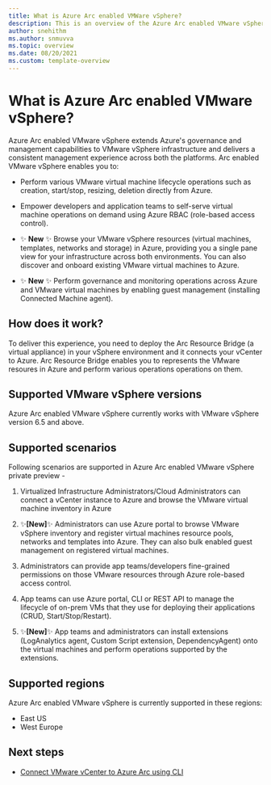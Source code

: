 ```yaml
---
title: What is Azure Arc enabled VMWare vSphere?
description: This is an overview of the Azure Arc enabled VMware vSphere service 
author: snehithm
ms.author: snmuvva
ms.topic: overview
ms.date: 08/20/2021
ms.custom: template-overview
---
```


# What is Azure Arc enabled VMware vSphere?

Azure Arc enabled VMware vSphere extends Azure's governance and management capabilities to VMware vSphere infrastructure and delivers a consistent management experience across both the platforms. Arc enabled VMware vSphere enables you to:
 
 - Perform various  VMware virtual machine lifecycle operations such as creation, start/stop, resizing, deletion directly from Azure.

 - Empower developers and application teams to self-serve virtual machine operations on demand using Azure RBAC (role-based access control).

 - :sparkles: **New** :sparkles:  Browse your VMware vSphere resources (virtual machines, templates, networks and storage) in Azure, providing you a single pane view for your infrastructure across both environments. You can also discover and onboard existing VMware virtual machines to Azure.

- :sparkles: **New** :sparkles: Perform governance and monitoring operations across Azure and VMware virtual machines by enabling guest management (installing Connected Machine agent).

## How does it work?

To deliver this experience, you need to deploy the Arc Resource Bridge (a virtual appliance) in your vSphere environment and it connects your vCenter to Azure. Arc Resource Bridge enables you to represents the VMware resoures in Azure and perform various operations operations on them.

## Supported VMware vSphere versions

Azure Arc enabled VMware vSphere currently works with VMware vSphere version 6.5 and above.

## Supported scenarios

Following scenarios are supported in Azure Arc enabled VMware vSphere private preview -

1. Virtualized Infrastructure Administrators/Cloud Administrators can connect a vCenter instance to Azure and browse the VMware virtual machine inventory in Azure

2. :sparkles:**[New]**:sparkles: Administrators can use Azure portal to browse VMware vSphere inventory and register virtual machines resource pools, networks and templates into Azure. They can also bulk enabled guest management on registered virtual machines.

3. Administrators can provide app teams/developers fine-grained permissions on those VMware resources through Azure role-based access control.

4. App teams can use Azure portal, CLI or REST API to manage the lifecycle of on-prem VMs that they use for deploying their applications (CRUD, Start/Stop/Restart).

5. :sparkles:**[New]**:sparkles: App teams and administrators can install extensions (LogAnalytics agent, Custom Script extension, DependencyAgent) onto the virtual machines and perform operations supported by the extensions.

## Supported regions

Azure Arc enabled VMware vSphere is currently supported in these regions:

- East US
- West Europe

## Next steps

- [Connect VMware vCenter to Azure Arc using CLI](../docs/quick-start-connect-vcenter-to-arc-using-script.md)
